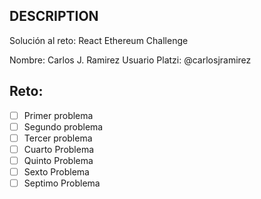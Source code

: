 ## DESCRIPTION

Solución al reto: React Ethereum Challenge

Nombre: Carlos J. Ramirez
Usuario Platzi: @carlosjramirez

## Reto:

- [ ] Primer problema
- [ ] Segundo problema
- [ ] Tercer problema
- [ ] Cuarto Problema
- [ ] Quinto Problema
- [ ] Sexto Problema
- [ ] Septimo Problema

